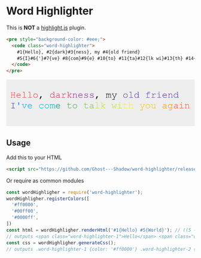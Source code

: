 # Word Highlighter

This is **NOT** a [highlight.js](https://highlightjs.org/) plugin.

```html
<pre style="background-color: #eee;">
  <code class="word-highlighter">
    #1{Hello}, #2{dark}#3{ness}, my #4{old friend}
    #5{I}#6{'}#7{ve} #8{com}#9{e} #10{to} #11{ta}#12{lk wi}#13{th} #14{you} #15{ag}#16{ain}
  </code>
</pre>
```

![sample](./sample.png)

## Usage

Add this to your HTML

```html
<script src="https://github.com/Ghost---Shadow/word-highlighter/releases/download/0.1.2/word-highlighter.min.js"></script>
```

Or require as common modules

```javascript
const wordHighligher = require('word-highlighter');
wordHighligher.registerColors([
  '#ff0000',
  '#00ff00',
  '#0000ff',
])
const html = wordHighligher.renderHtml('#1{Hello} #5{World}'); // ((5 - 1) % 3) + 1) = 2 (Out of bounds safe)
// outputs <span class="word-highlighter-1">Hello</span> <span class="word-highlighter-2">World</span>
const css = wordHighligher.generateCss();
// outputs .word-highlighter-1 {color: '#ff0000'} .word-highlighter-2 {color: '#00ff00'} .word-highlighter-3 {color: '#0000ff'}
```
